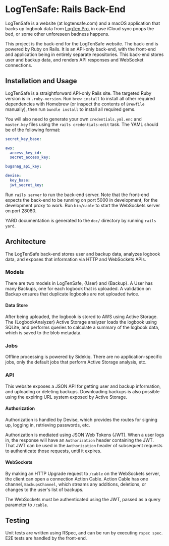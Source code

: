 # LogTenSafe: Rails Back-End

LogTenSafe is a website (at logtensafe.com) and a macOS application that backs
up logbook data from [LogTen Pro](https://coradine.com), in case iCloud sync
poops the bed, or some other unforeseen badness happens.

This project is the back-end for the LogTenSafe website. The back-end is
powered by Ruby on Rails. It is an API-only back-end, with the front-end and
application being in entirely separate repositories. This back-end stores user
and backup data, and renders API responses and WebSocket connections.

## Installation and Usage

LogTenSafe is a straightforward API-only Rails site. The targeted Ruby version
is in `.ruby-version`. Run `brew install` to install all other required
dependencies with Homebrew (or inspect the contents of `Brewfile` manually),
then run `bundle install` to install all required gems.

You will also need to generate your own `credentials.yml.enc` and `master.key`
files using the `rails credentials:edit` task. The YAML should be of the
following format:

``` yaml
secret_key_base:

aws:
  access_key_id:
  secret_access_key:

bugsnag_api_key:

devise:
  key_base:
  jwt_secret_key:
```

Run `rails server` to run the back-end server. Note that the front-end expects
the back-end to be running on port 5000 in development, for the development
proxy to work. Run `bin/cable` to start the WebSockets server on port 28080.

YARD documentation is generated to the `doc/` directory by running `rails yard`.

## Architecture

The LogTenSafe back-end stores user and backup data, analyzes logbook data, and
exposes that information via HTTP and WebSockets APIs.

### Models

There are two models in LogTenSafe, {User} and {Backup}. A User has many
Backups, one for each logbook that is uploaded. A validation on Backup ensures
that duplicate logbooks are not uploaded twice.

#### Data Store

After being uploaded, the logbook is stored to AWS using Active Storage. The
{LogbookAnalyzer} Active Storage analyzer loads the logbook using SQLite, and
performs queries to calculate a summary of the logbook data, which is saved to
the blob metadata.

### Jobs

Offline processing is powered by Sidekiq. There are no application-specific
jobs, only the default jobs that perform Active Storage analysis, etc.

### API

This website exposes a JSON API for getting user and backup information, and
uploading or deleting backups. Downloading backups is also possible using the
expiring URL system exposed by Active Storage.

#### Authorization

Authorization is handled by Devise, which provides the routes for signing up,
logging in, retrieving passwords, etc.

Authorization is mediated using JSON Web Tokens (JWT). When a user logs in, the
response will have an `Authorization` header containing the JWT. That JWT can be
used in the `Authorization` header of subsequent requests to authenticate those
requests, until it expires.

#### WebSockets

By making an HTTP Upgrade request to `/cable` on the WebSockets server, the
client can open a connection Action Cable. Action Cable has one channel,
`BackupsChannel`, which streams any additions, deletions, or changes to the
user's list of backups.

The WebSockets must be authenticated using the JWT, passed as a query parameter
to `/cable`.

## Testing

Unit tests are written using RSpec, and can be run by executing `rspec spec`.
E2E tests are handled by the front-end.
